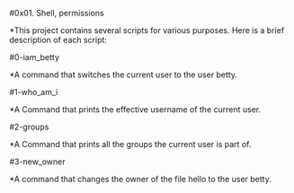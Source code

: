 #0x01. Shell, permissions

*This project contains several scripts for various purposes. Here is a brief description of each script: 

#0-iam_betty

*A command that switches the current user to the user betty.

#1-who_am_i

*A Command that prints the effective username of the current user.

#2-groups

*A Command that prints all the groups the current user is part of.

#3-new_owner

*A command that changes the owner of the file hello to the user betty.
